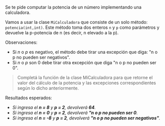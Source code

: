 Se te pide computar la potencia de un número implementando una calculadora. 

Vamos a usar la clase `MiCalculadora` que consiste de un solo método: `potencia(int,int)`. Este método
toma dos enteros `n` y `p` como parámetros y devuelve la p-potencia de n (es decir, n elevado a la p).

Observaciones:

* Si _n_ o _p_ es negativo, el método debe tirar una excepción que diga: "n o p no pueden ser negativos". 
* Si _n_ o _p_ son 0 debe tirar otra excepción que diga "n o p no pueden ser 0".

> Completá la función de la clase MiCalculadora para que retorne el valor del cálculo de la potencia y
las excepciones correspondientes según lo dicho anteriormente.

Resultados esperados:

* _Si ingresa el **n = 8** y **p = 2**, devolverá **64**._
* _Si ingresa el **n = 0** y **p = 2**, devolverá **"n o p no pueden ser 0**._
* _Si ingresa el **n = -8** y **p = 2**, devolverá **"n o p no pueden ser negativos"**._
